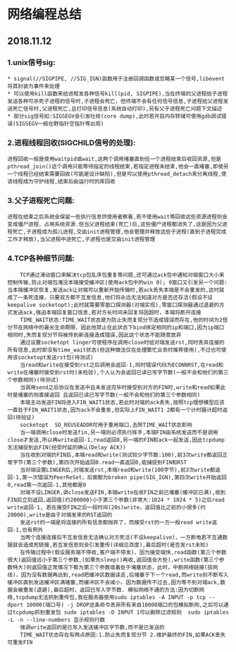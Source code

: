 # 网络编程总结
## 2018.11.12
### 1.unix信号sig:
    * signal(//SIGPIPE, //SIG_IGN)函数用于注册回调函数或忽略某一个信号,libevent将其封装为事件来处理
    * 可以使用kill函数来给进程发各种信号kill(pid, SIGPIPE),当在终端的父进程给子进程发送各种可杀死子进程的信号时,子进程会死亡，但终端不会有任何信号信息,子进程给父进程发送死亡信号时,父进程死亡,且打印信号信息(系统自动打印),另有父子进程死亡问题下文描述
    * 部分sig信号如:SIGSEGV会引发吐核(core dump),此时若开启内存转储可使用gdb调试错误(SIGSEGV一般在野指针空指针等出现)
### 2.进程线程回收(SIGCHILD信号的处理):
    进程回收一般是使用waitpid或wait,这两个调用堵塞直到任一个进程结束后收回资源,但是pthread_join()这个调用只能等待指定的线程结束,若指定进程未结束,他会一直堵塞,即使另一个线程已经结束需要回收(可能是设计缺陷),但是可以使用pthread_detach来分离线程,使该线程成为守护线程,结束后由运行时的库回收  
### 3.父子进程死亡问题:
    进程在结束之后系统会保留一些执行信息供使用者察看,若不使用wait等回收这些资源进程则会变成僵尸进程，占用系统资源.但当父进程结束(死亡)后,这些僵尸进程都消失了,这是因为父进程死亡,子进程成为孤儿进程,交由init进程管理,他会管理并释放这些子进程(直到子进程完成工作才释放),当父进程中途死亡,子进程也是交由init进程管理
### 4.TCP各种细节问题:
        TCP通过滑动窗口来解决tcp包乱序包重复等问题,还可通过ack包中通知对端窗口大小来控制传输,防止对端包淹没本端接受缓冲区(使用ack包中的win 0); 0窗口又引发另一个问题:当本端缓冲区恢复,发送ack让对端可以重新开始传输时,若ack丢失本端是不会重发的,这时就成了一条死连接，只要双方都不互发信息,他们将永远无法知道对方是否还存活(假设不设keepalive socketopt);此时就需要零窗口探测器(对端实现),零窗口探测器通过退避的方式发送ack,强迫本端回复窗口信息,若对方长时间未回复将因超时，本端将断开连接
        TIME_WAIT状态:TIME_WAIT状态是为防止失而复现分节造成错误而存在,他的时间为2倍分节在网络中的最长生命期限，因此他禁止在此状态下bind绑定相同的ip和端口,因为ip端口相同时,失而复现分节将被传到新连接造成错误,因此这个状态不能随意放弃
        通过设置socketopt linger可使程序在调用close时给对端发送rst,同时丢弃连接的所有信息,此时即没有time_wait状态(但这种做法仅在处理繁忙业务时推荐使用),不过也可使用该socketopt发送rst包(待测试)
        当read和write在接受到rst之后调用会返回-1,同时错误代码为ECONNRST,在read和write在堵塞时接受到rst时(未检验),个人认为会返回已读已写字节数(一般不会和他们的第三个参数相同)(待测试)
        当调用send之后协议在发送中且未发送完毕时接受到对方的FIN时,write和read如果此时是堵塞的则直接返回 且返回已读已写字节数(一般不会和他们的第三个参数相同)
        本端主动发送FIN将进入FIN_WAIT1状态,若此时对端的ack丢失,按照tcp理想模型应该一直处于FIN_WAIT1状态,因为ack不会重发,但实际上FIN_WAIT1 2都有一个计时器计超时返回(待验证)
        socketopt  SO_REUSEADDR可用于重用端口,去除TIME_WAIT状态影响
        当一端调用close时发送fin,另一端则必须执行挥手,本端FIN由系统发送而不是调用close才发送,所以再write返回-1,read返回0,另一端的FIN和ack一起发送,因此tcpdump无法捕捉到此FIN(经受时延的确认(Delay ACK))
        当在收到对端的FIN后,本端read和write(测试较少字节数:100),前3次write都返回正常字节(第三个参数),第四次开始返回0.read一直返回0,能捕捉到FIN和RST
        当对端设置LINGER后,对端发送rst,本端read和write(100字节),前3次write都返回-1,第一次错误为PeerReSet，后面都为broken pipe(SIG_IGN),第四次write开始返回0,read第一次返回-1,其他都是0
        对端不设LINGER,调close发送FIN,本端write在收FIN之前已堵塞(缓冲区已满),收到FIN后立刻返回,返回值(约200000)小于第三个参数(非常大:1024 * 1024 * 5)之后read write返回-1, 若在接受FIN之后一段时间(20s)write，返回值比之前的小很多(约20000),write是由于对端发来的RST返回的
        发送rst的一端是将连接的所有信息都抛弃了，而接受rst的一方一般read write返回-1,也有例外
        当两个连接连接后不互发信息无法确认对方死活(不设keepalive)，一方断电若不互通数据就会造成死链接,若互发信息则会引发重传(详细见百度),最后超时(是否发rst未知)
        在传输过程中(假设服务端不停收,客户端不停发)，因为接受端快,read函数(第三个参数很大)返回值远小于第三个参数,(如果先sleep()再收,返回值会大些),write函数(第三个参数特大)则返回值正常情况下都为第三个参数或着处于堵塞状态，此时，中断网络链接(拔网线)，因为没有数据再达到,read把缓冲区数据读走,后堵塞于下一个read,而write则不断写入缓冲区直到发送缓冲区满堵塞,而缓冲区不会减小，因为数据传不过去,因为等不到对端ack,数据会被重发(退避),最后超时，返回已写入字节数. 模拟网络不通的方法:因为切断网络,tcpdump无法抓到重传包,我在服务器使用sudo iptables -A INPUT -p tcp --dport 10000(端口号) -j DROP这条命令丢弃所有来自10000端口的包模拟断网,之后可以通过tcpdump抓到重发包 sudo iptables -D INPUT 1可以删除过滤规则  sudo iptables -L -n --line-numbers 显示规则行数 
        强调write返回的是已写入发送缓冲区字节数,而不是已发送的
        TIME_WAIT状态存在有两点原因:1.防止失而复现分节 2.维护最终的FIN,如果ACK丢失可重发FIN
